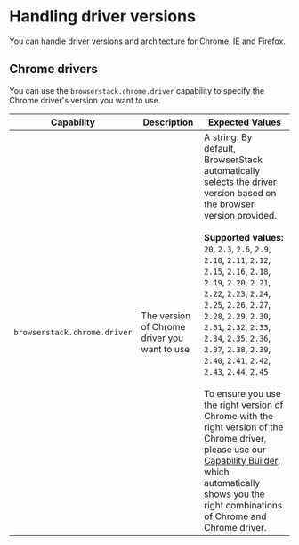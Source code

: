 # Handling driver versions

You can handle driver versions and architecture for Chrome, IE and Firefox.

## Chrome drivers

You can use the `browserstack.chrome.driver` capability to specify the Chrome driver's version you want to use.

|Capability|Description|Expected Values|
|---|---|---|
|`browserstack.chrome.driver`|The version of Chrome driver you want to use|A string. By default, BrowserStack automatically selects the driver version based on the browser version provided.<br/><br/>**Supported values:** `20`, `2.3`, `2.6`, `2.9`, `2.10`, `2.11`, `2.12`, `2.15`, `2.16`, `2.18`, `2.19`, `2.20`, `2.21`, `2.22`, `2.23`, `2.24`, `2.25`, `2.26`, `2.27`, `2.28`, `2.29`, `2.30`, `2.31`, `2.32`, `2.33`, `2.34`, `2.35`, `2.36`, `2.37`, `2.38`, `2.39`, `2.40`, `2.41`, `2.42`, `2.43`, `2.44`, `2.45`<br/><br/>To ensure you use the right version of Chrome with the right version of the Chrome driver, please use our [Capability Builder](https://www.browserstack.com/automate/capabilities#capabilities-generator), which automatically shows you the right combinations of Chrome and Chrome driver.|
